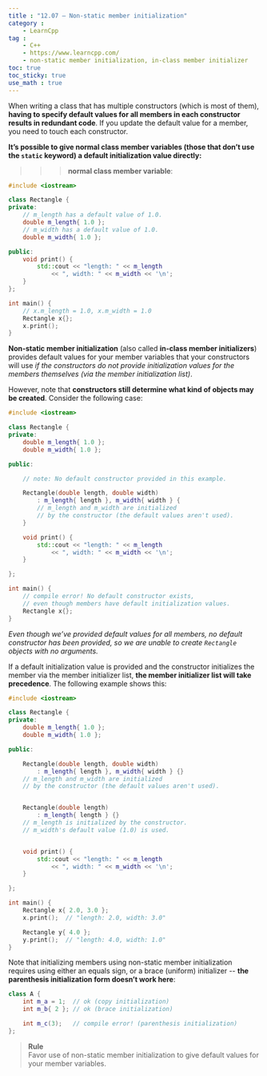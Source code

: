 ```yaml
---
title : "12.07 — Non-static member initialization"
category :
    - LearnCpp
tag : 
    - C++
    - https://www.learncpp.com/
    - non-static member initialization, in-class member initializer
toc: true  
toc_sticky: true 
use_math : true
---
```



When writing a class that has multiple constructors (which is most of them), **having to specify default values for all members in each constructor results in redundant code**. If you update the default value for a member, you need to touch each constructor.

**It’s possible to give normal class member variables (those that don’t use the `static` keyword) a default initialization value directly:**

>>>**normal class member variable**: 

```c++
#include <iostream>

class Rectangle {
private:
    // m_length has a default value of 1.0.
    double m_length{ 1.0 };
    // m_width has a default value of 1.0.
    double m_width{ 1.0 };

public:
    void print() {
        std::cout << "length: " << m_length
            << ", width: " << m_width << '\n';
    }
};

int main() {
    // x.m_length = 1.0, x.m_width = 1.0
    Rectangle x{};
    x.print();
}
```

**Non-static member initialization** (also called **in-class member initializers**) provides default values for your member variables that your constructors will use *if the constructors do not provide initialization values for the members themselves (via the member initialization list)*.

However, note that **constructors still determine what kind of objects may be created**. Consider the following case:

```c++
#include <iostream>

class Rectangle {
private:
    double m_length{ 1.0 };
    double m_width{ 1.0 };

public:

    // note: No default constructor provided in this example.

    Rectangle(double length, double width)
        : m_length{ length }, m_width{ width } {
        // m_length and m_width are initialized
        // by the constructor (the default values aren't used).
    }

    void print() {
        std::cout << "length: " << m_length
            << ", width: " << m_width << '\n';
    }

};

int main() {
    // compile error! No default constructor exists,
    // even though members have default initialization values.
    Rectangle x{};
}
```

*Even though we’ve provided default values for all members, no default constructor has been provided, so we are unable to create `Rectangle` objects with no arguments.*

If a default initialization value is provided and the constructor initializes the member via the member initializer list, **the member initializer list will take precedence**. The following example shows this:

```c++
#include <iostream>

class Rectangle {
private:
    double m_length{ 1.0 };
    double m_width{ 1.0 };

public:

    Rectangle(double length, double width)
        : m_length{ length }, m_width{ width } {}
    // m_length and m_width are initialized
    // by the constructor (the default values aren't used).


    Rectangle(double length)
        : m_length{ length } {}
    // m_length is initialized by the constructor.
    // m_width's default value (1.0) is used.


    void print() {
        std::cout << "length: " << m_length
            << ", width: " << m_width << '\n';
    }

};

int main() {
    Rectangle x{ 2.0, 3.0 };
    x.print();  // "length: 2.0, width: 3.0"

    Rectangle y{ 4.0 };
    y.print();  // "length: 4.0, width: 1.0"
}
```

Note that initializing members using non-static member initialization requires using either an equals sign, or a brace (uniform) initializer -- **the parenthesis initialization form doesn’t work here**:

```c++
class A {
    int m_a = 1;  // ok (copy initialization)
    int m_b{ 2 }; // ok (brace initialization)

    int m_c(3);   // compile error! (parenthesis initialization)
};
```

>**Rule**  
Favor use of non-static member initialization to give default values for your member variables.